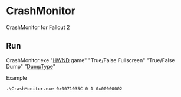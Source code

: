 # CrashMonitor
CrashMonitor for Fallout 2
## Run
CrashMonitor.exe "[HWND](https://docs.microsoft.com/en-us/cpp/mfc/relationship-between-a-cpp-window-object-and-an-hwnd?view=msvc-170) game" "True/False Fullscreen" "True/False Dump" "[DumpType](https://docs.microsoft.com/en-us/windows/win32/api/minidumpapiset/ne-minidumpapiset-minidump_type)"


Example 


```
.\CrashMonitor.exe 0x0071035C 0 1 0x00000002
```
